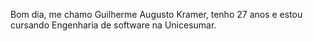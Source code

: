 Bom dia, me chamo Guilherme Augusto Kramer, tenho 27 anos e estou cursando Engenharia de software na Unicesumar.


